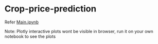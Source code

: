 # Crop-price-prediction

Refer [Main.ipynb](https://github.com/Ashok-19/Crop-price-prediction/blob/a5a3440451ab2881ca519691af4ae4d2af1ea337/Main.ipynb)

Note: Plotly interactive plots wont be visible in browser, run it on your own notebook to see the plots 
